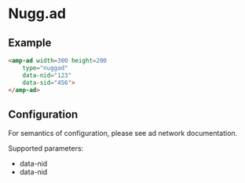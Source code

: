 <!---
Copyright 2015 The AMP HTML Authors. All Rights Reserved.

Licensed under the Apache License, Version 2.0 (the "License");
you may not use this file except in compliance with the License.
You may obtain a copy of the License at

      http://www.apache.org/licenses/LICENSE-2.0

Unless required by applicable law or agreed to in writing, software
distributed under the License is distributed on an "AS-IS" BASIS,
WITHOUT WARRANTIES OR CONDITIONS OF ANY KIND, either express or implied.
See the License for the specific language governing permissions and
limitations under the License.
-->

# Nugg.ad

## Example

```html
<amp-ad width=300 height=200
    type="nuggad"
    data-nid="123"
    data-sid="456">
</amp-ad>
```

## Configuration

For semantics of configuration, please see ad network documentation.

Supported parameters:

- data-nid
- data-nid
